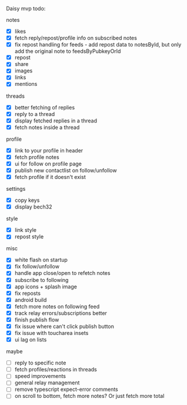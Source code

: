 Daisy mvp todo:

notes

- [x] likes
- [x] fetch reply/repost/profile info on subscribed notes
- [x] fix repost handling for feeds - add repost data to notesById, but only add the original note to feedsByPubkeyOrId
- [x] repost
- [x] share
- [x] images
- [x] links
- [x] mentions

threads

- [x] better fetching of replies
- [x] reply to a thread
- [x] display fetched replies in a thread
- [x] fetch notes inside a thread

profile

- [x] link to your profile in header
- [x] fetch profile notes
- [x] ui for follow on profile page
- [x] publish new contactlist on follow/unfollow
- [x] fetch profile if it doesn't exist

settings

- [x] copy keys
- [x] display bech32

style

- [x] link style
- [x] repost style

misc

- [x] white flash on startup
- [x] fix follow/unfollow
- [x] handle app close/open to refetch notes
- [x] subscribe to following
- [x] app icons + splash image
- [x] fix reposts
- [x] android build
- [x] fetch more notes on following feed
- [x] track relay errors/subscriptions better
- [x] finish publish flow
- [x] fix issue where can't click publish button
- [x] fix issue with toucharea insets
- [x] ui lag on lists

maybe

- [ ] reply to specific note
- [ ] fetch profiles/reactions in threads
- [ ] speed improvements
- [ ] general relay management
- [ ] remove typescript expect-error comments
- [ ] on scroll to bottom, fetch more notes? Or just fetch more total
